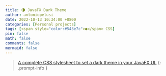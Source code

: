 ```yaml
---
title: 🌘 JavaFX Dark Theme
author: antoniopelusi
date: 2022-10-13 10:34:00 +0800
categories: [Personal projects]
tags: [<span style="color:#543e7c">●</span> CSS]
pin: false
math: false
comments: false
mermaid: false
---
```


[GithubLink]: https://github.com/antoniopelusi/JavaFX-Dark-Theme

> [A complete CSS stylesheet to set a dark theme in your JavaFX UI.][GithubLink]
{: .prompt-info }
